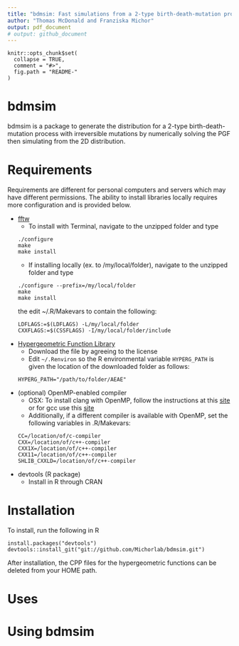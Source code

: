 ```yaml
---
title: "bdmsim: Fast simulations from a 2-type birth-death-mutation process"
author: "Thomas McDonald and Franziska Michor"
output: pdf_document
# output: github_document
---
```


<!-- README.md is generated from README.Rmd. Please edit that file -->

```{r, echo = FALSE}
knitr::opts_chunk$set(
  collapse = TRUE,
  comment = "#>",
  fig.path = "README-"
)
```

# bdmsim

bdmsim is a package to generate the distribution for a 2-type
birth-death-mutation process with irreversible mutations by numerically
solving the PGF then simulating from the 2D distribution.

# Requirements

Requirements are different for personal computers and servers which may have
different permissions. The ability to install libraries locally requires more
configuration and is provided below.

* [fftw](http://fftw.org/fftw-3.3.7.tar.gz)
    + To install with Terminal, navigate to the unzipped folder and type
    ~~~~
    ./configure
    make
    make install
    ~~~~
    + If installing locally (ex. to /my/local/folder), navigate to the unzipped folder and type
    ~~~~
    ./configure --prefix=/my/local/folder
    make
    make install
    ~~~~
    the edit ~/.R/Makevars to contain the following:
    ~~~
    LDFLAGS:=$(LDFLAGS) -L/my/local/folder
    CXXFLAGS:=$(CSSFLAGS) -I/my/local/folder/include
    ~~~
* [Hypergeometric Function Library](http://cpc.cs.qub.ac.uk/summaries/AEAE_v1_0.html)
    + Download the file by agreeing to the license
    + Edit `~/.Renviron` so the R environmental variable `HYPERG_PATH` is given the location of the downloaded folder as follows:
    ```
    HYPERG_PATH="/path/to/folder/AEAE"
    ```
* (optional) OpenMP-enabled compiler
    + OSX: To install clang with OpenMP, follow the instructions at this [site](https://thecoatlessprofessor.com/programming/openmp-in-r-on-os-x/) or
    for gcc use this [site](https://asieira.github.io/using-openmp-with-r-packages-in-os-x.html)
    + Additionally, if a different compiler is available with OpenMP, set the following
    variables in .R/Makevars:
    ~~~
    CC=/location/of/c-compiler
    CXX=/location/of/c++-compiler
    CXX1X=/location/of/c++-compiler
    CXX11=/location/of/c++-compiler
    SHLIB_CXXLD=/location/of/c++-compiler
    ~~~
* devtools (R package)
    + Install in R through CRAN


# Installation
To install, run the following in R
```{r, eval = F}
install.packages("devtools")
devtools::install_git("git://github.com/Michorlab/bdmsim.git")
```

After installation, the CPP files for the hypergeometric functions can be deleted from your HOME path.

# Uses

# Using bdmsim
